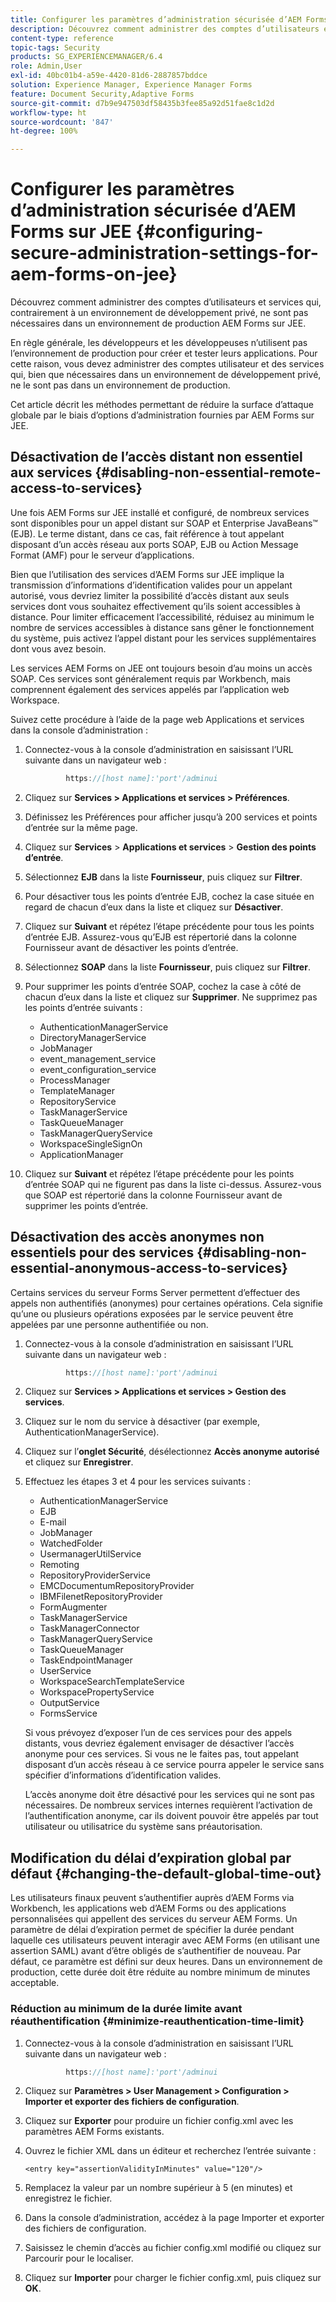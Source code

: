 ```yaml
---
title: Configurer les paramètres d’administration sécurisée d’AEM Forms sur JEE
description: Découvrez comment administrer des comptes d’utilisateurs et services qui, contrairement à un environnement de développement privé, ne sont pas nécessaires dans un environnement de production AEM Forms sur JEE.
content-type: reference
topic-tags: Security
products: SG_EXPERIENCEMANAGER/6.4
role: Admin,User
exl-id: 40bc01b4-a59e-4420-81d6-2887857bddce
solution: Experience Manager, Experience Manager Forms
feature: Document Security,Adaptive Forms
source-git-commit: d7b9e947503df58435b3fee85a92d51fae8c1d2d
workflow-type: ht
source-wordcount: '847'
ht-degree: 100%

---
```


# Configurer les paramètres d’administration sécurisée d’AEM Forms sur JEE {#configuring-secure-administration-settings-for-aem-forms-on-jee}

Découvrez comment administrer des comptes d’utilisateurs et services qui, contrairement à un environnement de développement privé, ne sont pas nécessaires dans un environnement de production AEM Forms sur JEE.

En règle générale, les développeurs et les développeuses n’utilisent pas l’environnement de production pour créer et tester leurs applications. Pour cette raison, vous devez administrer des comptes utilisateur et des services qui, bien que nécessaires dans un environnement de développement privé, ne le sont pas dans un environnement de production.

Cet article décrit les méthodes permettant de réduire la surface d’attaque globale par le biais d’options d’administration fournies par AEM Forms sur JEE.

## Désactivation de l’accès distant non essentiel aux services {#disabling-non-essential-remote-access-to-services}

Une fois AEM Forms sur JEE installé et configuré, de nombreux services sont disponibles pour un appel distant sur SOAP et Enterprise JavaBeans™ (EJB). Le terme distant, dans ce cas, fait référence à tout appelant disposant d’un accès réseau aux ports SOAP, EJB ou Action Message Format (AMF) pour le serveur d’applications.

Bien que l’utilisation des services d’AEM Forms sur JEE implique la transmission d’informations d’identification valides pour un appelant autorisé, vous devriez limiter la possibilité d’accès distant aux seuls services dont vous souhaitez effectivement qu’ils soient accessibles à distance. Pour limiter efficacement l’accessibilité, réduisez au minimum le nombre de services accessibles à distance sans gêner le fonctionnement du système, puis activez l’appel distant pour les services supplémentaires dont vous avez besoin.

Les services AEM Forms on JEE ont toujours besoin d’au moins un accès SOAP. Ces services sont généralement requis par Workbench, mais comprennent également des services appelés par l’application web Workspace.

Suivez cette procédure à l’aide de la page web Applications et services dans la console d’administration :

1. Connectez-vous à la console d’administration en saisissant l’URL suivante dans un navigateur web :

   ```java
            https://[host name]:'port'/adminui
   ```

1. Cliquez sur **Services > Applications et services > Préférences**.
1. Définissez les Préférences pour afficher jusqu’à 200 services et points d’entrée sur la même page.
1. Cliquez sur **Services** > **Applications et services** > **Gestion des points d’entrée**.
1. Sélectionnez **EJB** dans la liste **Fournisseur**, puis cliquez sur **Filtrer**.
1. Pour désactiver tous les points d’entrée EJB, cochez la case située en regard de chacun d’eux dans la liste et cliquez sur **Désactiver**.
1. Cliquez sur **Suivant** et répétez l’étape précédente pour tous les points d’entrée EJB. Assurez-vous qu’EJB est répertorié dans la colonne Fournisseur avant de désactiver les points d’entrée.
1. Sélectionnez **SOAP** dans la liste **Fournisseur**, puis cliquez sur **Filtrer**.
1. Pour supprimer les points d’entrée SOAP, cochez la case à côté de chacun d’eux dans la liste et cliquez sur **Supprimer**. Ne supprimez pas les points d’entrée suivants :

   * AuthenticationManagerService
   * DirectoryManagerService
   * JobManager
   * event_management_service
   * event_configuration_service
   * ProcessManager
   * TemplateManager
   * RepositoryService
   * TaskManagerService
   * TaskQueueManager
   * TaskManagerQueryService
   * WorkspaceSingleSignOn
   * ApplicationManager

1. Cliquez sur **Suivant** et répétez l’étape précédente pour les points d’entrée SOAP qui ne figurent pas dans la liste ci-dessus. Assurez-vous que SOAP est répertorié dans la colonne Fournisseur avant de supprimer les points d’entrée.

## Désactivation des accès anonymes non essentiels pour des services {#disabling-non-essential-anonymous-access-to-services}

Certains services du serveur Forms Server permettent d’effectuer des appels non authentifiés (anonymes) pour certaines opérations. Cela signifie qu’une ou plusieurs opérations exposées par le service peuvent être appelées par une personne authentifiée ou non. 

1. Connectez-vous à la console d’administration en saisissant l’URL suivante dans un navigateur web :

   ```java
            https://[host name]:'port'/adminui
   ```

1. Cliquez sur **Services > Applications et services > Gestion des services**.
1. Cliquez sur le nom du service à désactiver (par exemple, AuthenticationManagerService).
1. Cliquez sur l’**onglet Sécurité**, désélectionnez **Accès anonyme autorisé** et cliquez sur **Enregistrer**.
1. Effectuez les étapes 3 et 4 pour les services suivants :

   * AuthenticationManagerService
   * EJB
   * E-mail
   * JobManager
   * WatchedFolder
   * UsermanagerUtilService
   * Remoting
   * RepositoryProviderService
   * EMCDocumentumRepositoryProvider
   * IBMFilenetRepositoryProvider
   * FormAugmenter
   * TaskManagerService
   * TaskManagerConnector
   * TaskManagerQueryService
   * TaskQueueManager
   * TaskEndpointManager
   * UserService
   * WorkspaceSearchTemplateService
   * WorkspacePropertyService
   * OutputService
   * FormsService

   Si vous prévoyez d’exposer l’un de ces services pour des appels distants, vous devriez également envisager de désactiver l’accès anonyme pour ces services. Si vous ne le faites pas, tout appelant disposant d’un accès réseau à ce service pourra appeler le service sans spécifier d’informations d’identification valides.

   L’accès anonyme doit être désactivé pour les services qui ne sont pas nécessaires. De nombreux services internes requièrent l’activation de l’authentification anonyme, car ils doivent pouvoir être appelés par tout utilisateur ou utilisatrice du système sans préautorisation.

## Modification du délai d’expiration global par défaut {#changing-the-default-global-time-out}

Les utilisateurs finaux peuvent s’authentifier auprès d’AEM Forms via Workbench, les applications web d’AEM Forms ou des applications personnalisées qui appellent des services du serveur AEM Forms. Un paramètre de délai d’expiration permet de spécifier la durée pendant laquelle ces utilisateurs peuvent interagir avec AEM Forms (en utilisant une assertion SAML) avant d’être obligés de s’authentifier de nouveau. Par défaut, ce paramètre est défini sur deux heures. Dans un environnement de production, cette durée doit être réduite au nombre minimum de minutes acceptable.

### Réduction au minimum de la durée limite avant réauthentification {#minimize-reauthentication-time-limit}

1. Connectez-vous à la console d’administration en saisissant l’URL suivante dans un navigateur web :

   ```java
            https://[host name]:'port'/adminui
   ```

1. Cliquez sur **Paramètres > User Management > Configuration > Importer et exporter des fichiers de configuration**.
1. Cliquez sur **Exporter** pour produire un fichier config.xml avec les paramètres AEM Forms existants.
1. Ouvrez le fichier XML dans un éditeur et recherchez l’entrée suivante :

   `<entry key="assertionValidityInMinutes" value="120"/>`

1. Remplacez la valeur par un nombre supérieur à 5 (en minutes) et enregistrez le fichier.
1. Dans la console d’administration, accédez à la page Importer et exporter des fichiers de configuration.
1. Saisissez le chemin d’accès au fichier config.xml modifié ou cliquez sur Parcourir pour le localiser.
1. Cliquez sur **Importer** pour charger le fichier config.xml, puis cliquez sur **OK**.
